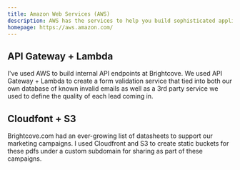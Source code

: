 ```yaml
---
title: Amazon Web Services (AWS)
description: AWS has the services to help you build sophisticated applications with increased flexibility, scalability and reliability.
homepage: https://aws.amazon.com/
---
```


## API Gateway + Lambda

I've used AWS to build internal API endpoints at Brightcove. We used API Gateway + Lambda to create a form validation service that tied into both our own database of known invalid emails as well as a 3rd party service we used to define the quality of each lead coming in.

## Cloudfont + S3

Brightcove.com had an ever-growing list of datasheets to support our marketing campaigns. I used Cloudfront and S3 to create static buckets for these pdfs under a custom subdomain for sharing as part of these campaigns.
